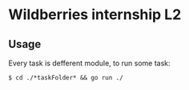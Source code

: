 # Wildberries internship L2

## Usage

Every task is defferent module, to run some task:

```
$ cd ./*taskFolder* && go run ./
```

